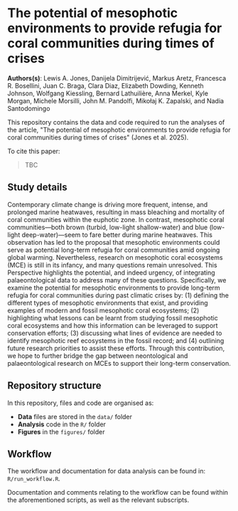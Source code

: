 # The potential of mesophotic environments to provide refugia for coral communities during times of crises

**Authors(s)**: Lewis A. Jones, Danijela Dimitrijević, Markus Aretz, Francesca R. Bosellini, Juan C. Braga, Clara Diaz, Elizabeth Dowding, Kenneth Johnson, Wolfgang Kiessling, Bernard Lathuilière, Anna Merkel, Kyle Morgan, Michele Morsilli, John M. Pandolfi, Mikołaj K. Zapalski, and Nadia Santodomingo

This repository contains the data and code required to run the analyses of the article, "The potential of mesophotic environments to provide refugia for coral communities during times of crises" (Jones et al. 2025).

To cite this paper:
> TBC

## Study details

Contemporary climate change is driving more frequent, intense, and prolonged marine heatwaves, resulting in mass bleaching and mortality of coral communities within the euphotic zone. In contrast, mesophotic coral communities—both brown (turbid, low-light shallow-water) and blue (low-light deep-water)—seem to fare better during marine heatwaves. This observation has led to the proposal that mesophotic environments could serve as potential long-term refugia for coral communities amid ongoing global warming. Nevertheless, research on mesophotic coral ecosystems (MCE) is still in its infancy, and many questions remain unresolved. This Perspective highlights the potential, and indeed urgency, of integrating palaeontological data to address many of these questions. Specifically, we examine the potential for mesophotic environments to provide long-term refugia for coral communities during past climatic crises by: (1) defining the different types of mesophotic environments that exist, and providing examples of modern and fossil mesophotic coral ecosystems; (2) highlighting what lessons can be learnt from studying fossil mesophotic coral ecosystems and how this information can be leveraged to support conservation efforts; (3) discussing what lines of evidence are needed to identify mesophotic reef ecosystems in the fossil record; and (4) outlining future research priorities to assist these efforts. Through this contribution, we hope to further bridge the gap between neontological and palaeontological research on MCEs to support their long-term conservation.

## Repository structure

In this repository, files and code are organised as:

* **Data** files are stored in the `data/` folder
* **Analysis** code in the `R/` folder
* **Figures** in the `figures/` folder

## Workflow

The workflow and documentation for data analysis can be found in: `R/run_workflow.R`.

Documentation and comments relating to the workflow can be found within the aforementioned scripts, as well as the relevant subscripts.